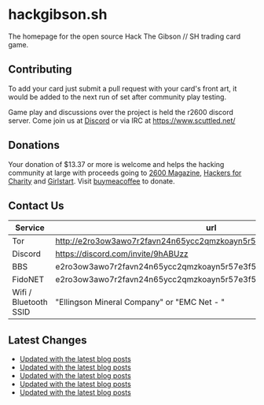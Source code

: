 # hackgibson.sh
The homepage for the open source Hack The Gibson // SH trading card game.


## Contributing

To add your card just submit a pull request with your card's front art, it would be added to the next run of set after community play testing.

Game play and discussions over the project is held the r2600 discord server. Come join us at [Discord](https://discord.com/invite/9hABUzz) or via IRC at https://www.scuttled.net/


## Donations

Your donation of $13.37 or more is welcome and helps the hacking community at large with proceeds going to [2600 Magazine](https://2600.com/), [Hackers for Charity](https://hackersforcharity.org) and [Girlstart](https://girlstart.org).  Visit [buymeacoffee](https://www.buymeacoffee.com/hackgibson.sh) to donate.


## Contact Us

Service | url
-|-
Tor | http://e2ro3ow3awo7r2favn24n65ycc2qmzkoayn5r57e3f56nvjwdcgg32ad.onion
Discord | https://discord.com/invite/9hABUzz
BBS | e2ro3ow3awo7r2favn24n65ycc2qmzkoayn5r57e3f56nvjwdcgg32ad.onion:23
FidoNET | e2ro3ow3awo7r2favn24n65ycc2qmzkoayn5r57e3f56nvjwdcgg32ad.onion:24554
Wifi / Bluetooth SSID | "Ellingson Mineral Company" or "EMC Net - <fidonet address>"

## Latest Changes
<!-- BLOG-POST-LIST:START -->
- [Updated with the latest blog posts](https://github.com/DFW2600/hackgibson.sh/commit/23af8104edc3f338be477507b72a3457acfe5e65)
- [Updated with the latest blog posts](https://github.com/DFW2600/hackgibson.sh/commit/0e68dab3632a8747f92d3dff69b5121453329f42)
- [Updated with the latest blog posts](https://github.com/DFW2600/hackgibson.sh/commit/05f6279691cca23a6b7b91cf0ee1bf174af5f199)
- [Updated with the latest blog posts](https://github.com/DFW2600/hackgibson.sh/commit/da7685eef93ecf22adfcd4795cbeeb7126c823ef)
- [Updated with the latest blog posts](https://github.com/DFW2600/hackgibson.sh/commit/265d037b2a227c0c8ce596eb06a17141e33aae3b)
<!-- BLOG-POST-LIST:END -->

